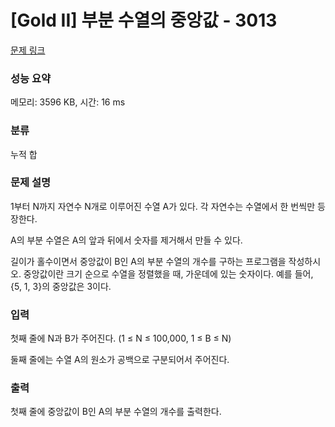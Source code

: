# [Gold II] 부분 수열의 중앙값 - 3013 

[문제 링크](https://www.acmicpc.net/problem/3013) 

### 성능 요약

메모리: 3596 KB, 시간: 16 ms

### 분류

누적 합

### 문제 설명

<p>1부터 N까지 자연수 N개로 이루어진 수열 A가 있다. 각 자연수는 수열에서 한 번씩만 등장한다.</p>

<p>A의 부분 수열은 A의 앞과 뒤에서 숫자를 제거해서 만들 수 있다.</p>

<p>길이가 홀수이면서 중앙값이 B인 A의 부분 수열의 개수를 구하는 프로그램을 작성하시오. 중앙값이란 크기 순으로 수열을 정렬했을 때, 가운데에 있는 숫자이다. 예를 들어, {5, 1, 3}의 중앙값은 3이다.</p>

### 입력 

 <p>첫째 줄에 N과 B가 주어진다. (1 ≤ N ≤ 100,000, 1 ≤ B ≤ N)</p>

<p>둘째 줄에는 수열 A의 원소가 공백으로 구분되어서 주어진다.</p>

### 출력 

 <p>첫째 줄에 중앙값이 B인 A의 부분 수열의 개수를 출력한다.</p>

